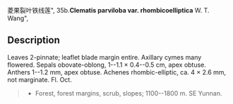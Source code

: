 菱果裂叶铁线莲",
35b.**Clematis parviloba var. rhombicoelliptica** W. T. Wang",

## Description
Leaves 2-pinnate; leaflet blade margin entire. Axillary cymes many flowered. Sepals obovate-oblong, 1--1.1 × 0.4--0.5 cm, apex obtuse. Anthers 1--1.2 mm, apex obtuse. Achenes rhombic-elliptic, ca. 4 × 2.6 mm, not marginate. Fl. Oct.

> * Forest, forest margins, scrub, slopes; 1100--1800 m. SE Yunnan.
